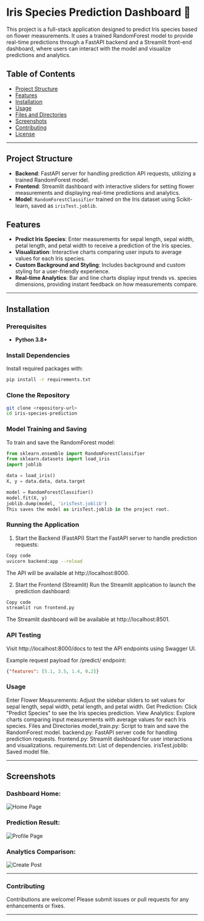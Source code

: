# Iris Species Prediction Dashboard 🌸

This project is a full-stack application designed to predict Iris species based on flower measurements. It uses a trained RandomForest model to provide real-time predictions through a FastAPI backend and a Streamlit front-end dashboard, where users can interact with the model and visualize predictions and analytics.

## Table of Contents

- [Project Structure](#project-structure)
- [Features](#features)
- [Installation](#installation)
- [Usage](#usage)
- [Files and Directories](#files-and-directories)
- [Screenshots](#screenshots)
- [Contributing](#contributing)
- [License](#license)

---

## Project Structure

- **Backend**: FastAPI server for handling prediction API requests, utilizing a trained RandomForest model.
- **Frontend**: Streamlit dashboard with interactive sliders for setting flower measurements and displaying real-time predictions and analytics.
- **Model**: `RandomForestClassifier` trained on the Iris dataset using Scikit-learn, saved as `irisTest.joblib`.

## Features

- **Predict Iris Species**: Enter measurements for sepal length, sepal width, petal length, and petal width to receive a prediction of the Iris species.
- **Visualization**: Interactive charts comparing user inputs to average values for each Iris species.
- **Custom Background and Styling**: Includes background and custom styling for a user-friendly experience.
- **Real-time Analytics**: Bar and line charts display input trends vs. species dimensions, providing instant feedback on how measurements compare.

---

## Installation

### Prerequisites

- **Python 3.8+**

### Install Dependencies

Install required packages with:
```bash
pip install -r requirements.txt
```

### Clone the Repository
```bash
git clone <repository-url>
cd iris-species-prediction
```
### Model Training and Saving
To train and save the RandomForest model:

```python
from sklearn.ensemble import RandomForestClassifier
from sklearn.datasets import load_iris
import joblib

data = load_iris()
X, y = data.data, data.target

model = RandomForestClassifier()
model.fit(X, y)
joblib.dump(model, 'irisTest.joblib')
This saves the model as irisTest.joblib in the project root.
```

### Running the Application
1. Start the Backend (FastAPI)
Start the FastAPI server to handle prediction requests:
```bash
Copy code
uvicorn backend:app --reload
```
The API will be available at http://localhost:8000.

2. Start the Frontend (Streamlit)
Run the Streamlit application to launch the prediction dashboard:

```bash
Copy code
streamlit run frontend.py
```
The Streamlit dashboard will be available at http://localhost:8501.

### API Testing
Visit http://localhost:8000/docs to test the API endpoints using Swagger UI.

Example request payload for /predict/ endpoint:

```json
{"features": [5.1, 3.5, 1.4, 0.2]}
```
### Usage
Enter Flower Measurements: Adjust the sidebar sliders to set values for sepal length, sepal width, petal length, and petal width.
Get Prediction: Click "Predict Species" to see the Iris species prediction.
View Analytics: Explore charts comparing input measurements with average values for each Iris species.
Files and Directories
model_train.py: Script to train and save the RandomForest model.
backend.py: FastAPI server code for handling prediction requests.
frontend.py: Streamlit dashboard for user interactions and visualizations.
requirements.txt: List of dependencies.
irisTest.joblib: Saved model file.

---

## Screenshots

### Dashboard Home:

![Home Page](https://github.com/user-attachments/assets/3f0a8dd6-2a0a-450a-8e29-069a23647cc4)

### Prediction Result:

![Profile Page](https://github.com/user-attachments/assets/6b187543-ef1e-4d29-9d0f-3833a2e3e536)


### Analytics Comparison:

![Create Post](https://github.com/user-attachments/assets/68fda79c-d46a-4b85-9217-38715348b9d4)


---

### Contributing
Contributions are welcome! Please submit issues or pull requests for any enhancements or fixes.

---

